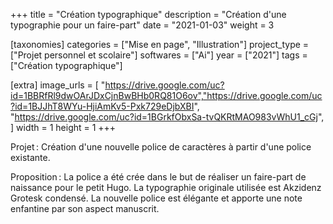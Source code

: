 +++
title = "Création typographique"
description = "Création d'une typographie pour un faire-part"
date = "2021-01-03"
weight = 3

[taxonomies]
categories = ["Mise en page", "Illustration"]
project_type = ["Projet personnel et scolaire"]
softwares = ["Ai"]
year = ["2021"]
tags = ["Création typographique"]

[extra]
image_urls = [
    "https://drive.google.com/uc?id=1BBRfRl9dwOArJDxCjnBwBHb0RQ81O6ov","https://drive.google.com/uc?id=1BJJhT8WYu-HjiAmKv5-Pxk729eDjbXBI", "https://drive.google.com/uc?id=1BGrkfObxSa-tvQKRtMAO983vWhU1_cGj",
]
width = 1
height = 1
+++

Projet : Création d'une nouvelle police de caractères à partir d'une police existante.

Proposition : La police a été crée dans le but de réaliser un faire-part de naissance pour le petit Hugo. La typographie originale utilisée est
Akzidenz Grotesk condensé. La nouvelle police est élégante et apporte une note enfantine par son aspect manuscrit.